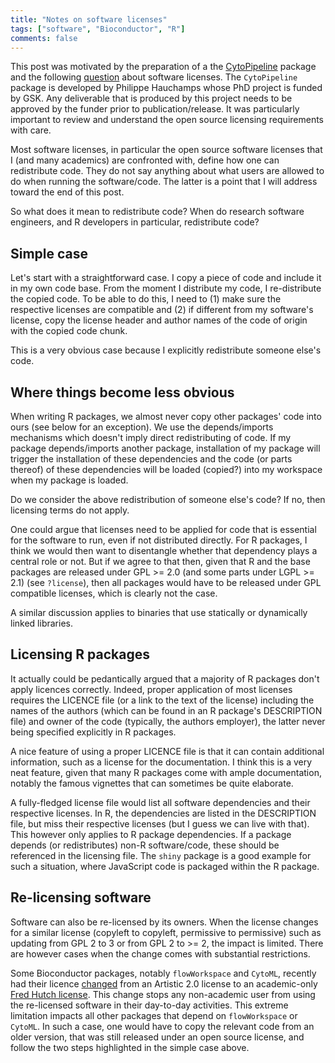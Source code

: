 ```yaml
---
title: "Notes on software licenses"
tags: ["software", "Bioconductor", "R"]
comments: false
---
```


This post was motivated by the preparation of a the
[CytoPipeline](https://uclouvain-cbio.github.io/CytoPipeline/index.html)
package and the following
[question](https://support.bioconductor.org/p/9144841/) about software
licenses. The `CytoPipeline` package is developed by Philippe Hauchamps 
whose PhD project is funded by GSK. Any deliverable that is produced by 
this project needs to be approved by the funder prior to
publication/release. It was particularly important to review and
understand the open source licensing requirements with care.

Most software licenses, in particular the open source software
licenses that I (and many academics) are confronted with, define how
one can redistribute code. They do not say anything about what users
are allowed to do when running the software/code. The latter is a
point that I will address toward the end of this post.

So what does it mean to redistribute code? When do research software
engineers, and R developers in particular, redistribute code?

## Simple case

Let's start with a straightforward case. I copy a piece of code and
include it in my own code base. From the moment I distribute my code,
I re-distribute the copied code. To be able to do this, I need to (1)
make sure the respective licenses are compatible and (2) if different
from my software's license, copy the license header and author names
of the code of origin with the copied code chunk.

This is a very obvious case because I explicitly redistribute someone
else's code.

## Where things become less obvious

When writing R packages, we almost never copy other packages' code
into ours (see below for an exception). We use the depends/imports
mechanisms which doesn't imply direct redistributing of code. If my
package depends/imports another package, installation of my package
will trigger the installation of these dependencies and the code (or
parts thereof) of these dependencies will be loaded (copied?) into my
workspace when my package is loaded.

Do we consider the above redistribution of someone else's code? If 
no, then licensing terms do not apply.

One could argue that licenses need to be applied for code that is
essential for the software to run, even if not distributed
directly. For R packages, I think we would then want to disentangle
whether that dependency plays a central role or not. But if we agree
to that then, given that R and the base packages are released under
GPL >= 2.0 (and some parts under LGPL >= 2.1) (see `?license`), then
all packages would have to be released under GPL compatible licenses,
which is clearly not the case.

A similar discussion applies to binaries that use statically or
dynamically linked libraries.

## Licensing R packages

It actually could be pedantically argued that a majority of R packages
don't apply licences correctly. Indeed, proper application of most
licenses requires the LICENCE file (or a link to the text of the
license) including the names of the authors (which can be found in an
R package's DESCRIPTION file) and owner of the code (typically, the
authors employer), the latter never being specified explicitly in R
packages.

A nice feature of using a proper LICENCE file is that it can contain
additional information, such as a license for the documentation. I
think this is a very neat feature, given that many R packages come
with ample documentation, notably the famous vignettes that can
sometimes be quite elaborate.

A fully-fledged license file would list all software dependencies and
their respective licenses. In R, the dependencies are listed in the
DESCRIPTION file, but miss their respective licenses (but I guess we
can live with that). This however only applies to R package
dependencies. If a package depends (or redistributes) non-R
software/code, these should be referenced in the licensing file. The
`shiny` package is a good example for such a situation, where
JavaScript code is packaged within the R package.

## Re-licensing software

Software can also be re-licensed by its owners. When the license
changes for a similar license (copyleft to copyleft, permissive to
permissive) such as updating from GPL 2 to 3 or from GPL 2 to >= 2,
the impact is limited. There are however cases when the change comes
with substantial restrictions.

Some Bioconductor packages, notably `flowWorkspace` and `CytoML`, 
recently had their licence 
[changed](https://github.com/RGLab/flowWorkspace/commit/a1be772b3a43c51cf2606ea9b68b720654389197) 
from an Artistic 2.0 license to an
academic-only 
[Fred Hutch license](https://github.com/RGLab/flowWorkspace/blob/master/LICENSE). 
This change stops any
non-academic user from using the re-licensed software in their
day-to-day activities. This extreme limitation impacts all other
packages that depend on `flowWorkspace` or `CytoML`. In such a
case, one would have to copy the relevant code from an older version, 
that was still released under an open source license, and follow the 
two steps highlighted in the simple case above.

